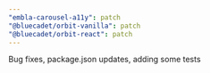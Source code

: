 ```yaml
---
"embla-carousel-a11y": patch
"@bluecadet/orbit-vanilla": patch
"@bluecadet/orbit-react": patch
---
```


Bug fixes, package.json updates, adding some tests

